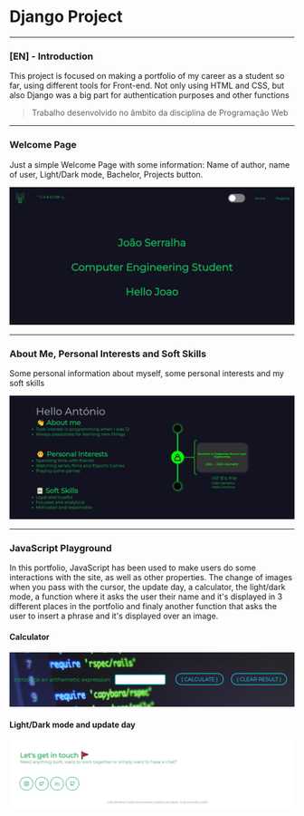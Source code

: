 # Django Project

---
### [EN] - Introduction

This project is focused on making a portfolio of my career as a student so far, using different tools for Front-end. Not only using HTML and CSS, but also Django was a big part for authentication purposes and other functions

> Trabalho desenvolvido no âmbito da disciplina de Programação Web

---
### Welcome Page

Just a simple Welcome Page with some information: Name of author, name of user, Light/Dark mode, Bachelor, Projects button.

![](pwproject1.jpg?raw=true "Welcome Page")

---
### About Me, Personal Interests and Soft Skills

Some personal information about myself, some personal interests and my soft skills

![](pwproject2.jpg?raw=true "About Me")

---
### JavaScript Playground

In this portfolio, JavaScript has been used to make users do some interactions with the site, as well as other properties.
The change of images when you pass with the cursor, the update day, a calculator, the light/dark mode, a function where it asks the user their name and it's displayed in 3 different places in the portfolio and finaly another function that asks the user to insert a phrase and it's displayed over an image.

#### Calculator

![](pwproject3.jpg?raw=true "Calculator")

#### Light/Dark mode and update day

![](pwproject4.jpg?raw=true "l/d&ud")
